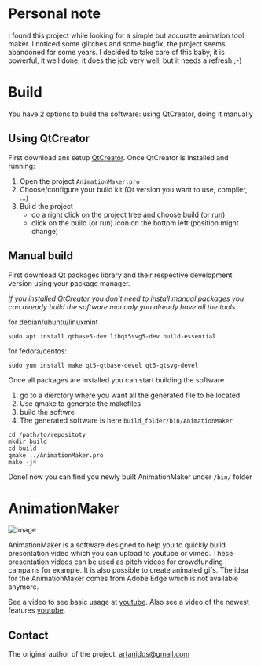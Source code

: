 # Personal note

I found this project while looking for a simple but accurate animation tool maker.
I noticed some glitches and some bugfix, the project seems abandoned for some years.
I decided to take care of this baby, it is powerful, it well done, it does the job
very well, but it needs a refresh ;-)

# Build

You have 2 options to build the software: using QtCreator, doing it manually

## Using QtCreator

First download ans setup [QtCreator](https://www.qt.io/product/development-tools).
Once QtCreator is installed and running:

1. Open the project `AnimationMaker.pro`
2. Choose/configure your build kit (Qt version you want to use, compiler, ...)
3. Build the project
    - do a right click on the project tree and choose build (or run)
    - click on the build (or run) Icon on the bottom left (position might change)

## Manual build
First download Qt packages library and their respective development version using your package manager.

_If you installed QtCreator you don't need to install manual packages you can already build the software manualy you already have all the tools._

for debian/ubuntu/linuxmint
```
sudo apt install qtbase5-dev libqt5svg5-dev build-essential
```

for fedora/centos:
```
sudo yum install make qt5-qtbase-devel qt5-qtsvg-devel
```

Once all packages are installed you can start building the software

1. go to a dierctory where you want all the generated file to be located
2. Use qmake to generate the makefiles
3. build the softwre
4. The generated software is here `build_folder/bin/AnimationMaker`

```
cd /path/to/repositoty
mkdir build
cd build
qmake ../AnimationMaker.pro
make -j4
```

Done! now you can find you newly built AnimationMaker under `/bin/` folder

# AnimationMaker

![Image](AnimationMaker.png) 

AnimationMaker is a software designed to help you to quickly build presentation video which you can upload to youtube or vimeo. These presentation videos can be used as pitch videos for crowdfunding campains for example.
It is also possible to create animated gifs.
The idea for the AnimationMaker comes from Adobe Edge which is not available anymore.

See a video to see basic usage at [youtube](https://youtu.be/Ir7Lvd-O2aE).
Also see a video of the newest features [youtube](https://youtu.be/pa53WfUkbO0).

## Contact
The original author of the project: artanidos@gmail.com
